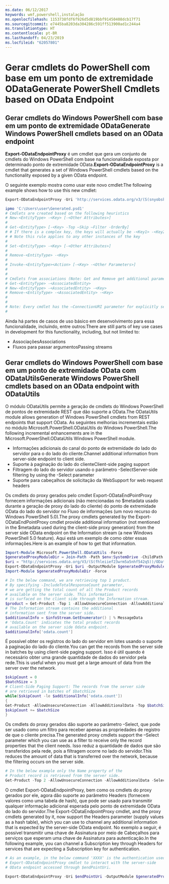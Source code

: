 ```yaml
---
ms.date: 06/12/2017
keywords: wmf,powershell,instalação
ms.openlocfilehash: 1153738fdf6f926d5d819bbf91450408dcb17f71
ms.sourcegitcommit: e7445ba8203da304286c591ff513900ad1c244a4
ms.translationtype: HT
ms.contentlocale: pt-BR
ms.lasthandoff: 04/23/2019
ms.locfileid: "62057801"
---
```

# <a name="generate-powershell-cmdlets-based-on-odata-endpoint"></a><span data-ttu-id="81d78-102">Gerar cmdlets do PowerShell com base em um ponto de extremidade OData</span><span class="sxs-lookup"><span data-stu-id="81d78-102">Generate PowerShell Cmdlets based on OData Endpoint</span></span>

## <a name="generate-windows-powershell-cmdlets-based-on-an-odata-endpoint"></a><span data-ttu-id="81d78-103">Gerar cmdlets do Windows PowerShell com base em um ponto de extremidade OData</span><span class="sxs-lookup"><span data-stu-id="81d78-103">Generate Windows PowerShell cmdlets based on an OData endpoint</span></span>

<span data-ttu-id="81d78-104">**Export-ODataEndpointProxy** é um cmdlet que gera um conjunto de cmdlets do Windows PowerShell com base na funcionalidade exposta por determinado ponto de extremidade OData.</span><span class="sxs-lookup"><span data-stu-id="81d78-104">**Export-ODataEndpointProxy** is a cmdlet that generates a set of Windows PowerShell cmdlets based on the functionality exposed by a given OData endpoint.</span></span>

<span data-ttu-id="81d78-105">O seguinte exemplo mostra como usar este novo cmdlet:</span><span class="sxs-lookup"><span data-stu-id="81d78-105">The following example shows how to use this new cmdlet:</span></span>

```powershell
Export-ODataEndpointProxy -Uri 'http://services.odata.org/v3/(S(snyobsk1hhutkb2yulwldgf1))/odata/odata.svc' -OutputModule C:\Users\user\Generated.psd1

ipmo 'C:\Users\user\Generated.psd1'
# Cmdlets are created based on the following heuristics
# New-<EntityType> -<Key> [-<Other Attributes>]
#
# Get-<EntityType> [-<Key> -Top –Skip –Filter -OrderBy]
# # If there is a complex key, the keys will actually be -<Key1> -<Key2>…
# # Note this rule applies to any other instances of the key
#
# Set-<EntityType> -<Key> [-<Other Attributes>]
#
# Remove-<EntityType> -<Key>
#
# Invoke-<EntityType><Action> [-<Key> -<Other Parameters>]
#
#
# Cmdlets from associations (Note: Get and Remove get additional parameter sets)
# Get-<EntityType> -<AssociatedEntity>
# New-<EntityType> -<AssociatedEntity> -<Key>
# Remove-<EntityType> -<AssociatedEntity> -<Key>
#
#
# Note: Every cmdlet has the –ConnectionURI parameter for explicitly setting the URI of the endpoint. This normally uses the same address that you gave the Export-ODataEndpointProxy cmdlet, but can be overridden in this fashion for the sake of similar endpoints.
#
```

<span data-ttu-id="81d78-106">Ainda há partes de casos de uso básico em desenvolvimento para essa funcionalidade, incluindo, entre outros:</span><span class="sxs-lookup"><span data-stu-id="81d78-106">There are still parts of key use cases in development for this functionality, including, but not limited to:</span></span>
-   <span data-ttu-id="81d78-107">Associações</span><span class="sxs-lookup"><span data-stu-id="81d78-107">Associations</span></span>
-   <span data-ttu-id="81d78-108">Fluxos para passar argumentos</span><span class="sxs-lookup"><span data-stu-id="81d78-108">Passing streams</span></span>

## <a name="generate-windows-powershell-cmdlets-based-on-an-odata-endpoint-with-odatautils"></a><span data-ttu-id="81d78-109">Gerar cmdlets do Windows PowerShell com base em um ponto de extremidade OData com ODataUtils</span><span class="sxs-lookup"><span data-stu-id="81d78-109">Generate Windows PowerShell cmdlets based on an OData endpoint with ODataUtils</span></span>

<span data-ttu-id="81d78-110">O módulo ODataUtils permite a geração de cmdlets do Windows PowerShell de pontos de extremidade REST que dão suporte a OData.</span><span class="sxs-lookup"><span data-stu-id="81d78-110">The ODataUtils module allows generation of Windows PowerShell cmdlets from REST endpoints that support OData.</span></span> <span data-ttu-id="81d78-111">As seguintes melhorias incrementais estão no módulo Microsoft.PowerShell.ODataUtils do Windows PowerShell.</span><span class="sxs-lookup"><span data-stu-id="81d78-111">The following incremental enhancements are in the Microsoft.PowerShell.ODataUtils Windows PowerShell module.</span></span>
-   <span data-ttu-id="81d78-112">Informações adicionais do canal do ponto de extremidade do lado do servidor para o do lado do cliente.</span><span class="sxs-lookup"><span data-stu-id="81d78-112">Channel additional information from server-side endpoint to client side.</span></span>
-   <span data-ttu-id="81d78-113">Suporte à paginação do lado do cliente</span><span class="sxs-lookup"><span data-stu-id="81d78-113">Client-side paging support</span></span>
-   <span data-ttu-id="81d78-114">Filtragem do lado do servidor usando o parâmetro -Select</span><span class="sxs-lookup"><span data-stu-id="81d78-114">Server-side filtering by using the -Select parameter</span></span>
-   <span data-ttu-id="81d78-115">Suporte para cabeçalhos de solicitação da Web</span><span class="sxs-lookup"><span data-stu-id="81d78-115">Support for web request headers</span></span>

<span data-ttu-id="81d78-116">Os cmdlets do proxy gerados pelo cmdlet Export-ODataEndPointProxy fornecem informações adicionais (não mencionadas no $metadata usado durante a geração de proxy do lado do cliente) do ponto de extremidade OData do lado do servidor no Fluxo de informações (um novo recurso do Windows PowerShell 5.0).</span><span class="sxs-lookup"><span data-stu-id="81d78-116">The proxy cmdlets generated by the Export-ODataEndPointProxy cmdlet provide additional information (not mentioned in the $metadata used during the client-side proxy generation) from the server side OData endpoint on the Information stream (a new Windows PowerShell 5.0 feature).</span></span> <span data-ttu-id="81d78-117">Aqui está um exemplo de como obter essas informações.</span><span class="sxs-lookup"><span data-stu-id="81d78-117">Here is an example of how to get that information.</span></span>

```powershell
Import-Module Microsoft.PowerShell.ODataUtils -Force
$generatedProxyModuleDir = Join-Path -Path $env:SystemDrive -ChildPath 'ODataDemoProxy'
$uri = "http://services.odata.org/V3/(S(fhleiief23wrm5a5nhf542q5))/OData/OData.svc/"
Export-ODataEndpointProxy -Uri $uri -OutputModule $generatedProxyModuleDir -Force -AllowUnSecureConnection -Verbose -AllowClobber
Import-Module $generatedProxyModuleDir -Force

# In the below command, we are retrieving top 1 product.
# By specifying -IncludeTotalResponseCount parameter,
# we are getting the total count of all the Product records
# available on the server side. This information
# is surfaced on the client side through the Information stream.
$product = Get-Product -Top 1 -AllowUnsecureConnection -AllowAdditionalData -IncludeTotalResponseCount -InformationVariable infoStream
# The Information stream contains the additional
# information sent from the server side.
$additionalInfo = $infoStream.GetEnumerator() | % MessageData
# 'Odata.Count' indicates the total product records
# available on the server side Odata endpoint.
$additionalInfo['odata.count']
```

<span data-ttu-id="81d78-118">É possível obter os registros do lado do servidor em lotes usando o suporte à paginação do lado do cliente.</span><span class="sxs-lookup"><span data-stu-id="81d78-118">You can get the records from the server side in batches by using client-side paging support.</span></span> <span data-ttu-id="81d78-119">Isso é útil quando é necessário obter uma grande quantidade de dados do servidor pela rede.</span><span class="sxs-lookup"><span data-stu-id="81d78-119">This is useful when you must get a large amount of data from the server over the network.</span></span>

```powershell
$skipCount = 0
$batchSize = 3
# Client-Side Paging Support: The records from the server side
# are retrieved in batches of $batchSize
while($skipCount -le $additionalInfo['odata.count'])
{
Get-Product -AllowUnsecureConnection -AllowAdditionalData -Top $batchSize -Skip $skipCount
$skipCount += $batchSize
}
```

<span data-ttu-id="81d78-120">Os cmdlets do proxy gerados dão suporte ao parâmetro –Select, que pode ser usado como um filtro para receber apenas as propriedades de registro de que o cliente precisa.</span><span class="sxs-lookup"><span data-stu-id="81d78-120">The generated proxy cmdlets support the –Select parameter which you can use as a filter to receive only the record properties that the client needs.</span></span> <span data-ttu-id="81d78-121">Isso reduz a quantidade de dados que são transferidos pela rede, pois a filtragem ocorre no lado do servidor.</span><span class="sxs-lookup"><span data-stu-id="81d78-121">This reduces the amount of data that is transferred over the network, because the filtering occurs on the server side.</span></span>

```powershell
# In the below example only the Name property of the
# Product record is retrieved from the server side.
Get-Product -Top 2 -AllowUnsecureConnection -AllowAdditionalData -Select Name
```

<span data-ttu-id="81d78-122">O cmdlet Export-ODataEndpointProxy, bem como os cmdlets do proxy gerados por ele, agora dão suporte ao parâmetro Headers (fornecem valores como uma tabela de hash), que pode ser usado para transmitir qualquer informação adicional esperada pelo ponto de extremidade OData do lado do servidor.</span><span class="sxs-lookup"><span data-stu-id="81d78-122">The Export-ODataEndpointProxy cmdlet, and the proxy cmdlets generated by it, now support the Headers parameter (supply values as a hash table), which you can use to channel any additional information that is expected by the server-side OData endpoint.</span></span> <span data-ttu-id="81d78-123">No exemplo a seguir, é possível transmitir uma chave de Assinatura por meio de Cabeçalhos para serviços que esperam uma chave de Assinatura para autenticação.</span><span class="sxs-lookup"><span data-stu-id="81d78-123">In the following example, you can channel a Subscription key through Headers for services that are expecting a Subscription key for authentication.</span></span>

```powershell
# As an example, in the below command 'XXXX' is the authentication used by the
# Export-ODataEndpointProxy cmdlet to interact with the server-side
# OData endpoint accessed through $endPointUri.

Export-ODataEndpointProxy -Uri $endPointUri -OutputModule $generatedProxyModuleDir -Force -AllowUnSecureConnection -Verbose -Headers @{'subscription-key'='XXXX'}
```
